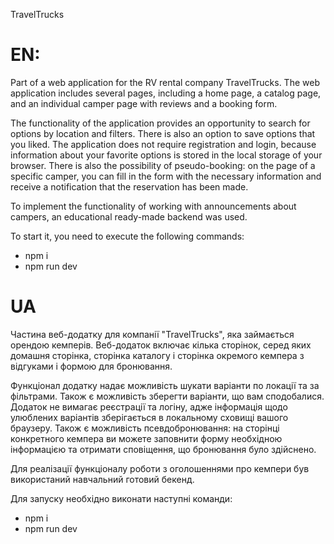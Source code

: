 TravelTrucks

# EN:

Part of a web application for the RV rental company TravelTrucks. The web application includes several pages, including a home page, a catalog page, and an individual camper page with reviews and a booking form.

The functionality of the application provides an opportunity to search for options by location and filters. There is also an option to save options that you liked. The application does not require registration and login, because information about your favorite options is stored in the local storage of your browser. There is also the possibility of pseudo-booking: on the page of a specific camper, you can fill in the form with the necessary information and receive a notification that the reservation has been made.

To implement the functionality of working with announcements about campers, an educational ready-made backend was used.

To start it, you need to execute the following commands:

- npm i
- npm run dev

# UA

Частина веб-додатку для компанії "TravelTrucks", яка займається орендою кемперів. Веб-додаток включає кілька сторінок, серед яких домашня сторінка, сторінка каталогу і сторінка окремого кемпера з відгуками і формою для бронювання.

Функціонал додатку надає можливість шукати варіанти по локації та за фільтрами. Також є можливість зберегти варіанти, що вам сподобалися. Додаток не вимагає реєстрації та логіну, адже інформація щодо улюблених варіантів зберігається в локальному сховищі вашого браузеру. Також є можливість псевдобронювання: на сторінці конкретного кемпера ви можете заповнити форму необхідною інформацією та отримати сповіщення, що бронювання було здійснено.

Для реалізації функціоналу роботи з оголошеннями про кемпери був використаний навчальний готовий бекенд.

Для запуску необхідно виконати наступні команди:

- npm i
- npm run dev
